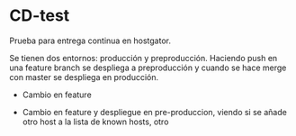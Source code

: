 # CD-test
Prueba para entrega continua en hostgator.

Se tienen dos entornos: producción y preproducción. Haciendo push en una feature branch se despliega a preproducción y cuando se hace merge con master se despliega en producción.



- Cambio en feature

- Cambio en feature y despliegue en pre-produccion, viendo si se añade otro host a la lista de known hosts, otro